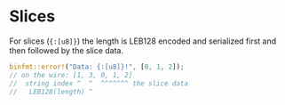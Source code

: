 # Slices

For slices (`{:[u8]}`) the length is LEB128 encoded and serialized first and then followed by the slice data.

``` rust
binfmt::error!("Data: {:[u8]}!", [0, 1, 2]);
// on the wire: [1, 3, 0, 1, 2]
//  string index ^  ^  ^^^^^^^ the slice data
//   LEB128(length) ^
```
